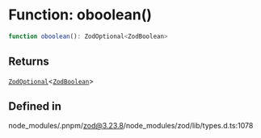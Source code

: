 # Function: oboolean()

```ts
function oboolean(): ZodOptional<ZodBoolean>
```

## Returns

[`ZodOptional`](../classes/ZodOptional.md)\<[`ZodBoolean`](../classes/ZodBoolean.md)\>

## Defined in

node\_modules/.pnpm/zod@3.23.8/node\_modules/zod/lib/types.d.ts:1078
